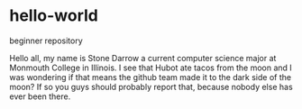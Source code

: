 # hello-world
beginner repository

Hello all, my name is Stone Darrow a current computer science major at Monmouth College in Illinois.
I see that Hubot ate tacos from the moon and I was wondering if that means the github team made it to the dark side of the moon? 
If so you guys should probably report that, because nobody else has ever been there.
